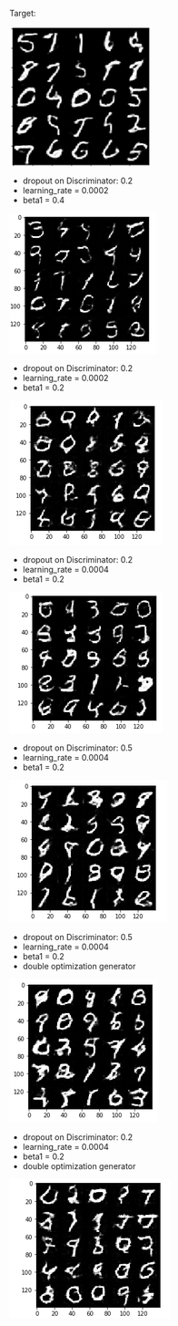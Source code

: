 
Target:

![alt text](https://github.com/corradodebari/dlnd_face_generation/blob/master/images/Image.png )

* dropout on Discriminator: 0.2
* learning_rate = 0.0002
* beta1 = 0.4

![alt text](https://github.com/corradodebari/dlnd_face_generation/blob/master/images/Image1.png)

* dropout on Discriminator: 0.2
* learning_rate = 0.0002
* beta1 = 0.2

![alt text](https://github.com/corradodebari/dlnd_face_generation/blob/master/images/Image2.png)

* dropout on Discriminator: 0.2
* learning_rate = 0.0004
* beta1 = 0.2

![alt text](https://github.com/corradodebari/dlnd_face_generation/blob/master/images/Image3.png)

* dropout on Discriminator: 0.5
* learning_rate = 0.0004
* beta1 = 0.2

![alt text](https://github.com/corradodebari/dlnd_face_generation/blob/master/images/Image4.png)

* dropout on Discriminator: 0.5
* learning_rate = 0.0004
* beta1 = 0.2
* double optimization generator

![alt text](https://github.com/corradodebari/dlnd_face_generation/blob/master/images/Image5.png)

* dropout on Discriminator: 0.2
* learning_rate = 0.0004
* beta1 = 0.2
* double optimization generator

![alt text](https://github.com/corradodebari/dlnd_face_generation/blob/master/images/Image6.png)
